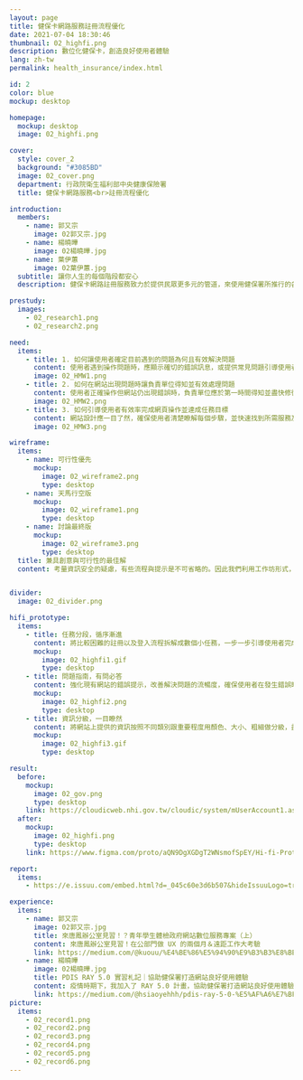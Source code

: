 ```yaml
---
layout: page
title: 健保卡網路服務註冊流程優化
date: 2021-07-04 18:30:46
thumbnail: 02_highfi.png
description: 數位化健保卡，創造良好使用者體驗
lang: zh-tw
permalink: health_insurance/index.html

id: 2
color: blue
mockup: desktop

homepage:
  mockup: desktop
  image: 02_highfi.png

cover:
  style: cover_2
  background: "#3085BD"
  image: 02_cover.png
  department: 行政院衛生福利部中央健康保險署
  title: 健保卡網路服務<br>註冊流程優化

introduction:
  members:
    - name: 郭又宗
      image: 02郭又宗.jpg
    - name: 楊曉曄
      image: 02楊曉曄.jpg
    - name: 葉伊蕙
      image: 02葉伊蕙.jpg
  subtitle: 讓你人生的每個階段都安心
  description: 健保卡網路註冊服務致力於提供民眾更多元的管道，來使用健保署所推行的各種數位服務。前期研究發現，部分使用者會在註冊的環節卡關，最後甚至放棄註冊。因此團隊與健保署一同合作並確立目標 ，希望在確保資訊安全的情況下，協助使用者完成註冊。

prestudy:
  images:
    - 02_research1.png
    - 02_research2.png

need:
  items:
    - title: 1. 如何讓使用者確定目前遇到的問題為何且有效解決問題
      content: 使用者遇到操作問題時，應顯示確切的錯誤訊息，或提供常見問題引導使用者正確操作。
      image: 02_HMW1.png
    - title: 2. 如何在網站出現問題時讓負責單位得知並有效處理問題
      content: 使用者正確操作但網站仍出現錯誤時，負責單位應於第一時間得知並盡快修復問題，避免使用者無法操作。
      image: 02_HMW2.png
    - title: 3. 如何引導使用者有效率完成網頁操作並達成任務目標
      content: 網站設計應一目了然，確保使用者清楚瞭解每個步驟，並快速找到所需服務及功能。
      image: 02_HMW3.png

wireframe:
  items:
    - name: 可行性優先
      mockup:
        image: 02_wireframe2.png
        type: desktop
    - name: 天馬行空版
      mockup:
        image: 02_wireframe1.png
        type: desktop
    - name: 討論最終版
      mockup:
        image: 02_wireframe3.png
        type: desktop
  title: 兼具創意與可行性的最佳解
  content: 考量資訊安全的疑慮，有些流程與提示是不可省略的。因此我們利用工作坊形式，將以可行性為優先的版本與天馬行空版結合，確保我們能夠在不影響資訊安全的狀況下，排除使用者在技術上遇到的問題，並改善新版網站的使用者體驗。


divider:
  image: 02_divider.png

hifi_prototype:
  items:
    - title: 任務分段，循序漸進
      content: 將比較困難的註冊以及登入流程拆解成數個小任務，一步一步引導使用者完成，也確保沒有漏掉任何一個步驟。同時附上流程圖顯示使用者目前正在進行的階段，以及後面會出現的任務。
      mockup:
        image: 02_highfi1.gif
        type: desktop
    - title: 問題指南，有問必答
      content: 強化現有網站的錯誤提示，改善解決問題的流暢度，確保使用者在發生錯誤時能夠知道目前遇到的問題是什麼，並即時獲得解答。
      mockup:
        image: 02_highfi2.png
        type: desktop
    - title: 資訊分級，一目瞭然
      content: 將網站上提供的資訊按照不同類別跟重要程度用顏色、大小、粗細做分級，盡可能減少使用者搜尋目標資訊花費的時間。
      mockup:
        image: 02_highfi3.gif
        type: desktop

result:
  before:
    mockup:
      image: 02_gov.png
      type: desktop
    link: https://cloudicweb.nhi.gov.tw/cloudic/system/mUserAccount1.aspx
  after: 
    mockup:
      image: 02_highfi.png
      type: desktop
    link: https://www.figma.com/proto/aQN9DgXGDgT2WNsmofSpEY/Hi-fi-Prototype?page-id=264%3A3848&node-id=264%3A5285&viewport=308%2C48%2C0.18&scaling=contain&starting-point-node-id=264%3A3849

report:
  items: 
    - https://e.issuu.com/embed.html?d=_045c60e3d6b507&hideIssuuLogo=true&pageLayout=singlePage&u=pdis.tw

experience:
  items:
    - name: 郭又宗
      image: 02郭又宗.jpg
      title: 來唐鳳辦公室見習！？青年學生體檢政府網站數位服務專案（上）
      content: 來唐鳳辦公室見習！在公部門做 UX 的兩個月＆遠距工作大考驗
      link: https://medium.com/@kuouu/%E4%BE%86%E5%94%90%E9%B3%B3%E8%BE%A6%E5%85%AC%E5%AE%A4%E8%A6%8B%E7%BF%92-%E9%9D%92%E5%B9%B4%E5%AD%B8%E7%94%9F%E9%AB%94%E6%AA%A2%E6%94%BF%E5%BA%9C%E7%B6%B2%E7%AB%99%E6%95%B8%E4%BD%8D%E6%9C%8D%E5%8B%99%E5%B0%88%E6%A1%88-%E4%B8%8A-a04805ee37f5
    - name: 楊曉曄
      image: 02楊曉曄.jpg
      title: PDIS RAY 5.0 實習札記｜協助健保署打造網站良好使用體驗
      content: 疫情時期下，我加入了 RAY 5.0 計畫，協助健保署打造網站良好使用體驗，度過忙碌又充實的夏天。
      link: https://medium.com/@hsiaoyehhh/pdis-ray-5-0-%E5%AF%A6%E7%BF%92%E6%9C%AD%E8%A8%98-%E5%8D%94%E5%8A%A9%E5%81%A5%E4%BF%9D%E7%BD%B2%E6%89%93%E9%80%A0%E7%B6%B2%E7%AB%99%E8%89%AF%E5%A5%BD%E4%BD%BF%E7%94%A8%E9%AB%94%E9%A9%97-806ed1794d26
picture:
  items:
    - 02_record1.png
    - 02_record2.png
    - 02_record3.png
    - 02_record4.png
    - 02_record5.png
    - 02_record6.png
---
```

